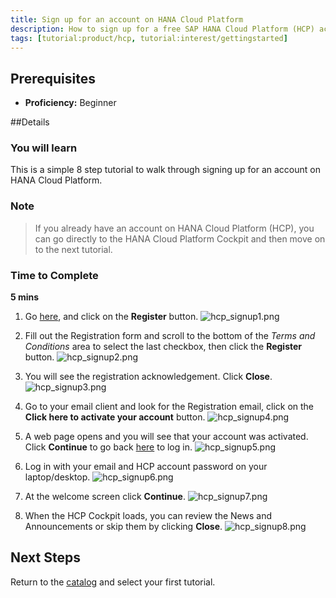 ```yaml
---
title: Sign up for an account on HANA Cloud Platform
description: How to sign up for a free SAP HANA Cloud Platform (HCP) account
tags: [tutorial:product/hcp, tutorial:interest/gettingstarted]
---
```

## Prerequisites
 - **Proficiency:** Beginner

##Details
### You will learn  
This is a simple 8 step tutorial to walk through signing up for an account on HANA Cloud Platform.

### Note
>If you already have an account on HANA Cloud Platform (HCP), you can go directly to the HANA Cloud Platform Cockpit and then move on to the next tutorial.

### Time to Complete
**5 mins**

1. Go [here](https://account.hanatrial.ondemand.com/), and click on the **Register** button. 
![hcp_signup1.png](https://raw.githubusercontent.com/SAPDocuments/Tutorials/master/create-hcp-trial-account/hcp_signup1.png)

2. Fill out the Registration form and scroll to the bottom of the *Terms and Conditions* area to select the last checkbox, then click the **Register** button.
![hcp_signup2.png](https://raw.githubusercontent.com/SAPDocuments/Tutorials/master/create-hcp-trial-account/hcp_signup2.png)

3. You will see the registration acknowledgement. Click **Close**.
![hcp_signup3.png](https://raw.githubusercontent.com/SAPDocuments/Tutorials/master/create-hcp-trial-account/hcp_signup3.png)

4. Go to your email client and look for the Registration email, click on the **Click here to activate your account** button. 
![hcp_signup4.png](https://raw.githubusercontent.com/SAPDocuments/Tutorials/master/create-hcp-trial-account/hcp_signup4.png)

5. A web page opens and you will see that your account was activated. Click **Continue** to go back [here](https://account.hanatrial.ondemand.com) to log in.
![hcp_signup5.png](https://raw.githubusercontent.com/SAPDocuments/Tutorials/master/create-hcp-trial-account/hcp_signup5.png)

6. Log in with your email and HCP account password on your laptop/desktop.
![hcp_signup6.png](https://raw.githubusercontent.com/SAPDocuments/Tutorials/master/create-hcp-trial-account/hcp_signup6.png)

7. At the welcome screen click **Continue**.
![hcp_signup7.png](https://raw.githubusercontent.com/SAPDocuments/Tutorials/master/create-hcp-trial-account/hcp_signup7.png)

8. When the HCP Cockpit loads, you can review the News and Announcements or skip them by clicking **Close**.
![hcp_signup8.png](https://raw.githubusercontent.com/SAPDocuments/Tutorials/master/create-hcp-trial-account/hcp_signup8.png)

## Next Steps
Return to the [catalog](http://go.sap.com/developer/tutorials.html) and select your first tutorial.
